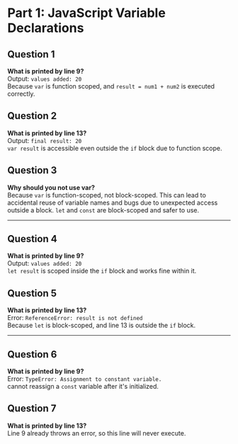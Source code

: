 # Part 1: JavaScript Variable Declarations

## Question 1
**What is printed by line 9?**  
Output: `values added: 20`  
Because `var` is function scoped, and `result = num1 + num2` is executed correctly.

## Question 2
**What is printed by line 13?**  
Output: `final result: 20`  
`var result` is accessible even outside the `if` block due to function scope.

## Question 3
**Why should you not use var?**  
Because `var` is function-scoped, not block-scoped. This can lead to accidental reuse of variable names and bugs due to unexpected access outside a block. `let` and `const` are block-scoped and safer to use.

---

## Question 4
**What is printed by line 9?**  
Output: `values added: 20`  
`let result` is scoped inside the `if` block and works fine within it.

## Question 5
**What is printed by line 13?**  
Error: `ReferenceError: result is not defined`  
Because `let` is block-scoped, and line 13 is outside the `if` block.

---

## Question 6
**What is printed by line 9?**  
Error: `TypeError: Assignment to constant variable.`  
cannot reassign a `const` variable after it's initialized.

## Question 7
**What is printed by line 13?**  
Line 9 already throws an error, so this line will never execute.

